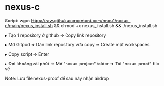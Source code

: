 # nexus-c

Script: wget https://raw.githubusercontent.com/nncu1/nexus-c/main/nexus_install.sh && chmod +x nexus_install.sh && ./nexus_install.sh

▸ Tạo 1 repository ở github => Copy link repository

▸ Mở Gitpod => Dán link repository vừa copy => Create một workspaces

▸ Copy script => Enter

▸ Đợi khoảng vài phút => Mở "nexus-project" folder => Tải "nexus-proof" file về

Note: Lưu file nexus-proof để sau này nhận airdrop
